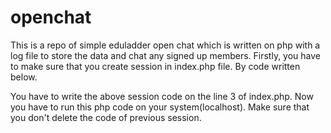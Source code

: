 # openchat
This is a repo of simple eduladder open chat which is written on php with a log file to store the data and chat any signed up members.
Firstly, you have to make sure that you create session in index.php file. By code written below.
<?php
<?php
// Starting session
session_start();
$_SESSION["username"] = "R";
?>

You have to write the above session code on the line 3 of index.php.
Now you have to run this php code on your system(localhost).
Make sure that you don't delete the code of previous session.
